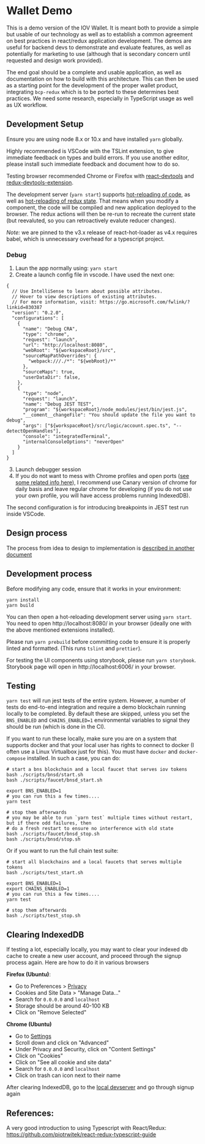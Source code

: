 # Wallet Demo

This is a demo version of the IOV Wallet. It is meant both to provide a simple but
usable of our technology as well as to establish a common agreement on best practices
in react/redux application development. The demos are useful for backend devs to
demonstrate and evaluate features, as well as potentially for marketing to use
(although that is secondary concern until requested and design work provided).

The end goal should be a complete and usable application, as well as documentation
on how to build with this architecture. This can then be used as a starting point
for the development of the proper wallet product, integrating `bcp-redux` which is
to be ported to these determines best practices. We need some research, especially
in TypeScript usage as well as UX workflow.

## Development Setup

Ensure you are using node 8.x or 10.x and have installed `yarn` globally.

Highly recommended is VSCode with the TSLint extension, to give immediate feedback on types
and build errors. If you use another editor, please install such immediate feedback and
document how to do so.

Testing browser recommended Chrome or Firefox with
[react-devtools](https://github.com/facebook/react-devtools) and
[redux-devtools-extension](https://github.com/zalmoxisus/redux-devtools-extension).

The development server (`yarn start`) supports
[hot-reloading of code](https://github.com/webpack/webpack-dev-server), as well as
[hot-reloading of redux state](https://github.com/gaearon/react-hot-loader).
That means when you modify a component, the code will be compiled and new application
deployed to the browser. The redux actions will then be re-run to recreate the current state
(but reevaluted, so you can retroactively evalute reducer changes).

_Note:_ we are pinned to the v3.x release of react-hot-loader as v4.x requires
babel, which is unnecessary overhead for a typescript project.

### Debug
1. Laun the app normally using: ```yarn start```
2. Create a launch config file in vscode. I have used the next one:
```
{
  // Use IntelliSense to learn about possible attributes.
  // Hover to view descriptions of existing attributes.
  // For more information, visit: https://go.microsoft.com/fwlink/?linkid=830387
  "version": "0.2.0",
  "configurations": [
    {
      "name": "Debug CRA",
      "type": "chrome",
      "request": "launch",
      "url": "http://localhost:8080",
      "webRoot": "${workspaceRoot}/src",
      "sourceMapPathOverrides": {
        "webpack:///./*": "${webRoot}/*"
      },
      "sourceMaps": true,
      "userDataDir": false,
    },
    {
      "type": "node",
      "request": "launch",
      "name": "Debug JEST TEST",
      "program": "${workspaceRoot}/node_modules/jest/bin/jest.js",
      "__coment__changeFile": "You should update the file you want to debug",
      "args": ["${workspaceRoot}/src/logic/account.spec.ts", "--detectOpenHandles"],
      "console": "integratedTerminal",
      "internalConsoleOptions": "neverOpen"
    }
  ]
}
```
3. Launch debugger session
4. If you do not want to mess with Chrome profiles and open ports ([see some related info here](https://github.com/Microsoft/vscode-chrome-debug#chrome-user-profile-note-cannot-connect-to-the-target-connect-econnrefused)), I recommend use Canary version of chrome for daily basis and leave regular chrome for developing (if you do not use your own profile, you will have access problems running IndexedDB).

The second configuration is for introducing breakpoints in JEST test run inside VSCode.

## Design process

The process from idea to design to implementation is [described in another document](./Design.md)

## Development process

Before modifying any code, ensure that it works in your environment:

```
yarn install
yarn build
```

You can then open a hot-reloading development server using `yarn start`.
You need to open http://localhost:8080/ in your browser (ideally one with the
above mentioned extensions installed).

Please run `yarn prebuild` before committing code to ensure it is properly linted and formatted.
(This runs `tslint` and `prettier`).

For testing the UI components using storybook, please run `yarn storybook`.
Storybook page will open in http://localhost:6006/ in your browser.

## Testing

`yarn test` will run jest tests of the entire system. However, a number of tests do end-to-end integration and
require a demo blockchain running locally to be completed. By default these are skipped, unless you set the
`BNS_ENABLED` and `CHAINS_ENABLED=1` environmental variables to signal they should be run (which is done in the CI).

If you want to run these locally, make sure you are on a system that supports docker and that your local
user has rights to connect to docker (I often use a Linux Virtualbox just for this). You must have `docker`
and `docker-compose` installed. In such a case, you can do:

```shell
# start a bns blockchain and a local faucet that serves iov tokens
bash ./scripts/bnsd/start.sh
bash ./scripts/faucet/bnsd_start.sh

export BNS_ENABLED=1
# you can run this a few times....
yarn test

# stop them afterwards
# you may be able to run `yarn test` multiple times without restart, but if there odd failures, then
# do a fresh restart to ensure no interference with old state
bash ./scripts/faucet/bnsd_stop.sh
bash ./scripts/bnsd/stop.sh
```

Or if you want to run the full chain test suite:
```shell
# start all blockchains and a local faucets that serves multiple tokens
bash ./scripts/test_start.sh

export BNS_ENABLED=1
export CHAINS_ENABLED=1
# you can run this a few times....
yarn test

# stop them afterwards
bash ./scripts/test_stop.sh
```

## Clearing IndexedDB

If testing a lot, especially locally, you may want to clear your indexed db cache to create a new user account,
and proceed through the signup process again. Here are how to do it in various browsers

**Firefox (Ubuntu)**:
* Go to Preferences > [Privacy](about:preferences#privacy)
* Cookies and Site Data > "Manage Data..." 
* Search for `0.0.0.0` and `localhost`
* Storage should be around 40-100 KB
* Click on "Remove Selected"

**Chrome (Ubuntu)**
* Go to [Settings](chrome://settings/)
* Scroll down and click on "Advanced"
* Under Privacy and Security, click on "Content Settings"
* Click on "Cookies"
* Click on "See all cookie and site data"
* Search for `0.0.0.0` and `localhost`
* Click on trash can icon next to their name

After clearing IndexedDB, go to the [local devserver](http://0.0.0.0:8080) and go through signup again


## References:

A very good introduction to using Typescript with React/Redux: https://github.com/piotrwitek/react-redux-typescript-guide
